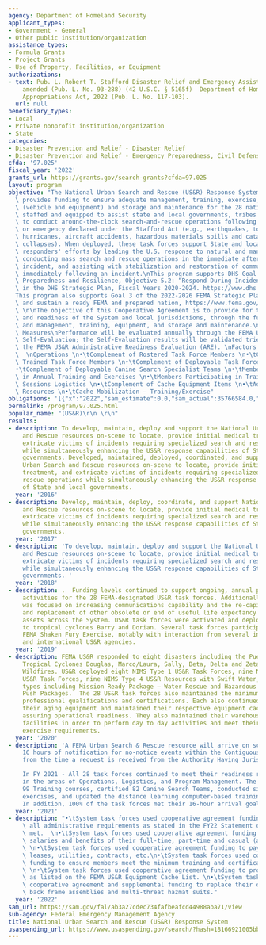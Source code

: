 ```yaml
---
agency: Department of Homeland Security
applicant_types:
- Government - General
- Other public institution/organization
assistance_types:
- Formula Grants
- Project Grants
- Use of Property, Facilities, or Equipment
authorizations:
- text: Pub. L. Robert T. Stafford Disaster Relief and Emergency Assistance Act, as
    amended (Pub. L. No. 93-288) (42 U.S.C. § 5165f)  Department of Homeland Security
    Appropriations Act, 2022 (Pub. L. No. 117-103).
  url: null
beneficiary_types:
- Local
- Private nonprofit institution/organization
- State
categories:
- Disaster Prevention and Relief - Disaster Relief
- Disaster Prevention and Relief - Emergency Preparedness, Civil Defense
cfda: '97.025'
fiscal_year: '2022'
grants_url: https://grants.gov/search-grants?cfda=97.025
layout: program
objective: "The National Urban Search and Rescue (US&R) Response System (the System)\
  \ provides funding to ensure adequate management, training, exercise, procurement\
  \ (vehicle and equipment) and storage and maintenance for the 28 national task forces\
  \ staffed and equipped to assist state and local governments, tribes and territories\
  \ to conduct around-the-clock search-and-rescue operations following a major disaster\
  \ or emergency declared under the Stafford Act (e.g., earthquakes, tornadoes, floods,\
  \ hurricanes, aircraft accidents, hazardous materials spills and catastrophic structure\
  \ collapses). When deployed, these task forces support State and local emergency\
  \ responders' efforts by leading the U.S. response to natural and man-made incidents,\
  \ conducting mass search and rescue operations in the immediate aftermath of and\
  \ incident, and assisting with stabilization and restoration of community lifelines\
  \ immediately following an incident.\nThis program supports DHS Goal 5: Strengthen\
  \ Preparedness and Resilience, Objective 5.2: “Respond During Incidents” as provided\
  \ in the DHS Strategic Plan, Fiscal Years 2020-2024. https://www.dhs.gov/sites/default/files/publications/19_0702_plcy_dhs-strategic-plan-fy20-24.pdf.\n\
  This program also supports Goal 3 of the 2022-2026 FEMA Strategic Plan:  Promote\
  \ and sustain a ready FEMA and prepared nation, https://www.fema.gov/about/strategic-plan.\
  \ \n\nThe objective of this Cooperative Agreement is to provide for the sustainment\
  \ and readiness of the System and local jurisdictions, through the funding of administration\
  \ and management, training, equipment, and storage and maintenance.\nPerformance\
  \ Measures\nPerformance will be evaluated annually through the FEMA US&R Annual\
  \ Self-Evaluation; the Self-Evaluation results will be validated triennially through\
  \ the FEMA US&R Administrative Readiness Evaluation (ARE). \nFactors to be evaluated:\
  \  \nOperations \n•\tComplement of Rostered Task Force Members \n•\tComplement of\
  \ Trained Task Force Members \n•\tComplement of Deployable Task Force Members \n\
  •\tComplement of Deployable Canine Search Specialist Teams \n•\tMembers Participating\
  \ in Annual Training and Exercises \n•\tMembers Participating in Training/Drill\
  \ Sessions Logistics \n•\tComplement of Cache Equipment Items \n•\tAdequacy of Transportation\
  \ Resources \n•\tCache Mobilization – Training/Exercise"
obligations: '[{"x":"2022","sam_estimate":0.0,"sam_actual":35766584.0,"usa_spending_actual":33803349.86},{"x":"2023","sam_estimate":37260741.0,"sam_actual":0.0,"usa_spending_actual":108595580.4},{"x":"2024","sam_estimate":37260741.0,"sam_actual":0.0,"usa_spending_actual":49717155.87}]'
permalink: /program/97.025.html
popular_name: "(US&R)\r\n \r\n"
results:
- description: To develop, maintain, deploy and support the National Urban Search
    and Rescue resources on-scene to locate, provide initial medical treatment, and
    extricate victims of incidents requiring specialized search and rescue operations
    while simultaneously enhancing the US&R response capabilities of State and local
    governments. Developed, maintained, deployed, coordinated, and supported National
    Urban Search and Rescue resources on-scene to locate, provide initial medical
    treatment, and extricate victims of incidents requiring specialized search and
    rescue operations while simultaneously enhancing the US&R response capabilities
    of State and local governments.
  year: '2016'
- description: Develop, maintain, deploy, coordinate, and support National Urban Search
    and Rescue resources on-scene to locate, provide initial medical treatment, and
    extricate victims of incidents requiring specialized search and rescue operations
    while simultaneously enhancing the US&R response capabilities of State and local
    governments.
  year: '2017'
- description: 'To develop, maintain, deploy and support the National Urban Search
    and Rescue resources on-scene to locate, provide initial medical treatment, and
    extricate victims of incidents requiring specialized search and rescue operations
    while simultaneously enhancing the US&R response capabilities of State and local
    governments. '
  year: '2018'
- description: .  Funding levels continued to support ongoing, annual programmatic
    activities for the 28 FEMA-designated US&R task forces. Additionally, emphasis
    was focused on increasing communications capability and the re-capitalization
    and replacement of other obsolete or end of useful life expectancy cache equipment
    assets across the System. US&R task forces were activated and deployed in response
    to tropical cyclones Barry and Dorian. Several task forces participated in the
    FEMA Shaken Fury Exercise, notably with interaction from several interagency US&R
    and international US&R agencies.
  year: '2019'
- description: FEMA US&R responded to eight disasters including the Puerto Rico Earthquake,
    Tropical Cyclones Douglas, Marco/Laura, Sally, Beta, Delta and Zeta, and the Oregon
    Wildfires. US&R deployed eight NIMS Type 1 US&R Task Forces, nine NIMS Type 3
    US&R Task Forces, nine NIMS Type 4 US&R Resources with Swift Water,  and 15 other
    types including Mission Ready Package – Water Rescue and Hazardous Materials Equipment
    Push Packages.  The 28 US&R task forces also maintained the minimum training requirements,
    professional qualifications and certifications. Each also continued to recapitalize
    their aging equipment and maintained their respective equipment caches as required,
    assuring operational readiness. They also maintained their warehouse and training
    facilities in order to perform day to day activities and meet their training and
    exercise requirements.
  year: '2020'
- description: 'A FEMA Urban Search & Rescue resource will arrive on scene within
    16 hours of notification for no-notice events within the Contiguous United States
    from the time a request is received from the Authority Having Jurisdiction.

    In FY 2021 - All 28 task forces continued to meet their readiness requirements
    in the areas of Operations, Logistics, and Program Management. The System delivered
    99 Training courses, certified 82 Canine Search Teams, conducted six full-scale
    exercises, and updated the distance learning computer-based training modules.
    In addition, 100% of the task forces met their 16-hour arrival goal in FY22.'
  year: '2021'
- description: "•\tSystem task forces used cooperative agreement funding to ensure\
    \ all administrative requirements as stated in the FY22 Statement of Work were\
    \ met.  \n•\tSystem task forces used cooperative agreement funding to pay the\
    \ salaries and benefits of their full-time, part-time and casual (ad hoc) staff.\
    \ \n•\tSystem task forces used cooperative agreement funding to pay their warehouse\
    \ leases, utilities, contracts, etc.\n•\tSystem task forces used cooperative agreement\
    \ funding to ensure members meet the minimum training and certification requirements.\
    \ \n•\tSystem task forces used cooperative agreement funding to procure equipment\
    \ as listed on the FEMA US&R Equipment Cache List. \n•\tSystem task forces used\
    \ cooperative agreement and supplemental funding to replace their obsolete SCBA\
    \ back frame assemblies and multi-threat hazmat suits."
  year: '2022'
sam_url: https://sam.gov/fal/ab3a27cdec734fafbeafcd44988aba71/view
sub-agency: Federal Emergency Management Agency
title: National Urban Search and Rescue (US&R) Response System
usaspending_url: https://www.usaspending.gov/search/?hash=18166921005bba39d6c9a1343fd0576a
---
```

